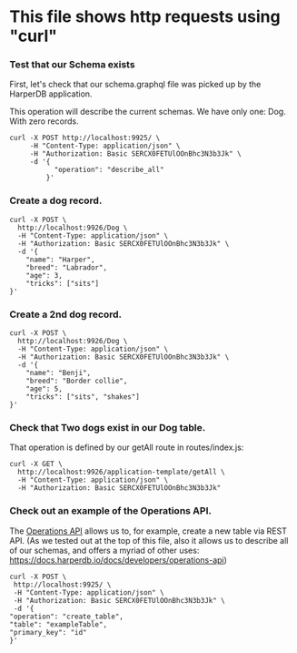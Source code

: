 # This file shows http requests using "curl"

### Test that our Schema exists

First, let's check that our schema.graphql file was picked up by the HarperDB application.

This operation will describe the current schemas. We have only one: Dog. With zero records.

```
curl -X POST http://localhost:9925/ \
     -H "Content-Type: application/json" \
     -H "Authorization: Basic SERCX0FETUlOOnBhc3N3b3Jk" \
     -d '{
           "operation": "describe_all"
         }'
```

### Create a dog record.

```
curl -X POST \
  http://localhost:9926/Dog \
  -H "Content-Type: application/json" \
  -H "Authorization: Basic SERCX0FETUlOOnBhc3N3b3Jk" \
  -d '{
    "name": "Harper",
    "breed": "Labrador",
    "age": 3,
    "tricks": ["sits"]
}'
```

### Create a 2nd dog record.

```
curl -X POST \
  http://localhost:9926/Dog \
  -H "Content-Type: application/json" \
  -H "Authorization: Basic SERCX0FETUlOOnBhc3N3b3Jk" \
  -d '{
    "name": "Benji",
    "breed": "Border collie",
    "age": 5,
    "tricks": ["sits", "shakes"]
}'
```

### Check that Two dogs exist in our Dog table.

That operation is defined by our getAll route in routes/index.js:

```
curl -X GET \
  http://localhost:9926/application-template/getAll \
  -H "Content-Type: application/json" \
  -H "Authorization: Basic SERCX0FETUlOOnBhc3N3b3Jk"
```

### Check out an example of the Operations API.

The [Operations API](https://docs.harperdb.io/docs/developers/operations-api) allows us to, for example, create a new table via REST API. (As we tested out at the top of this file, also it allows us to describe all of our schemas, and offers a myriad of other uses: https://docs.harperdb.io/docs/developers/operations-api)

```
curl -X POST \
 http://localhost:9925/ \
 -H "Content-Type: application/json" \
 -H "Authorization: Basic SERCX0FETUlOOnBhc3N3b3Jk" \
 -d '{
"operation": "create_table",
"table": "exampleTable",
"primary_key": "id"
}'
```
